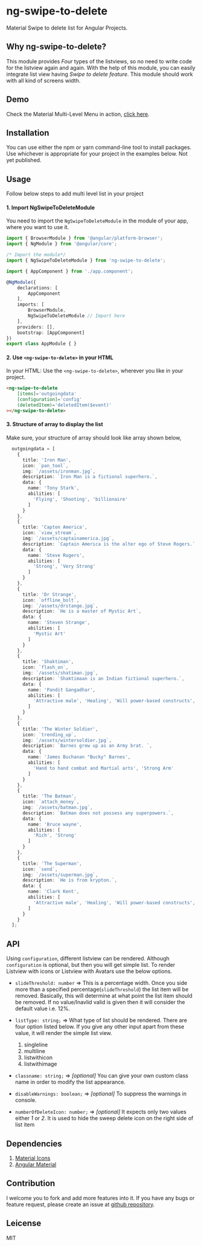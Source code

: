 # ng-swipe-to-delete

Material Swipe to delete list for Angular Projects.

## Why ng-swipe-to-delete?

This module provides *Four* types of the listviews, so no need to write code for the listview again and again. With the help of this module, you can easily integrate list view having *Swipe to delete feature*. This module should work with all kind of screens width.

## Demo

Check the Material Multi-Level Menu in action, [click here](http://plugins.codershood.info/).

## Installation
You can use either the npm or yarn command-line tool to install packages. Use whichever is appropriate for your project in the examples below.
Not yet published.
        
## Usage
Follow below steps to add multi level list in your project

#### 1. Import NgSwipeToDeleteModule

You need to import the ```NgSwipeToDeleteModule``` in the module of your app, where you want to use it.

```typescript        
import { BrowserModule } from '@angular/platform-browser';
import { NgModule } from '@angular/core';

/* Import the module*/
import { NgSwipeToDeleteModule } from 'ng-swipe-to-delete';

import { AppComponent } from './app.component';

@NgModule({
    declarations: [
        AppComponent
    ],
    imports: [
        BrowserModule,
        NgSwipeToDeleteModule // Import here
    ],
    providers: [],
    bootstrap: [AppComponent]
})
export class AppModule { }
```  

        
#### 2. Use ```<ng-swipe-to-delete>``` in your HTML

In your HTML: Use the ```<ng-swipe-to-delete>```, wherever you like in your project.

```html        
<ng-swipe-to-delete
    [items]='outgoingdata' 
    [configuration]='config'
    (deletedItem)='deletedItem($event)'
></ng-swipe-to-delete>
```
        
#### 3. Structure of array to display the list

Make sure, your structure of array should look like array shown below,     
```typescript
  outgoingdata = [
    {
      title: 'Iron Man',
      icon: `pan_tool`,
      img: `/assets/ironman.jpg`,
      description: `Iron Man is a fictional superhero.`,
      data: {
        name: 'Tony Stark',
        abilities: [
          'Flying', 'Shooting', 'billionaire'
        ]
      }
    },
    {
      title: 'Capton America',
      icon: `view_stream`,
      img: `/assets/captainamerica.jpg`,
      description: `Captain America is the alter ego of Steve Rogers.`,
      data: {
        name: 'Steve Rogers',
        abilities: [
          'Strong', 'Very Strong'
        ]
      }
    },
    {
      title: 'Dr Strange',
      icon: `offline_bolt`,
      img: `/assets/drstange.jpg`,
      description: `He is a master of Mystic Art`,
      data: {
        name: 'Steven Strange',
        abilities: [
          'Mystic Art'
        ]
      }
    },
    {
      title: 'Shaktiman',
      icon: `flash_on`,
      img: `/assets/shatiman.jpg`,
      description: `Shaktimaan is an Indian fictional superhero.`,
      data: {
        name: 'Pandit Gangadhar',
        abilities: [
          'Attractive male', 'Healing', 'Will power-based constructs', 'Flying'
        ]
      }
    },
    {
      title: 'The Winter Soldier',
      icon: `trending_up`,
      img: `/assets/wintersoldier.jpg`,
      description: `Barnes grew up as an Army brat. `,
      data: {
        name: 'James Buchanan "Bucky" Barnes',
        abilities: [
          'Hand to hand combat and Martial arts', 'Strong Arm'
        ]
      }
    },
    {
      title: 'The Batman',
      icon: `attach_money`,
      img: `/assets/batman.jpg`,
      description: `Batman does not possess any superpowers.`,
      data: {
        name: 'Bruce wayne',
        abilities: [
          'Rich', 'Strong'
        ]
      }
    },
    {
      title: 'The Superman',
      icon: `send`,
      img: `/assets/superman.jpg`,
      description: `He is from krypton.`,
      data: {
        name: 'Clark Kent',
        abilities: [
          'Attractive male', 'Healing', 'Will power-based constructs', 'Flying'
        ]
      }
    }
  ];
```
        
## API
Using ```configuration```, different listview can be rendered. Although ```configuration``` is optional, but then you will get simple list.
To render Listview with icons or Listview with Avatars use the below options.
* ```slideThreshold: number``` => This is a percentage width. Once you side more than a specified percentage(```slideThreshold```)  the list item will be removed. Basically, this will determine at what point the list item should be removed. If no value/Inavlid valid is given then it will consider the default value i.e. 12%.
* ```listType: string;``` => What type of list should be rendered. There are four option listed below. If you give any other input apart from these value, it will render the simple list view.
    1. singleline
    2. multiline
    3. listwithicon
    4. listwithimage

* ```classname: string;``` => *[optional]* You can give your own custom class name in order to modify the list appearance. 
* ```disableWarnings: boolean;``` => *[optional]* To suppress the warnings in console.
* ```numberOfDeleteIcon: number;``` => *[optional]* It expects only two values either *1* or *2*. It is used to hide the sweep delete icon on the right side of list item

        
## Dependencies
1. [Material Icons](https://material.io/tools/icons/?style=baseline)
2. [Angular Material](https://material.angular.io)

## Contribution

I welcome you to fork and add more features into it. If you have any bugs or feature request, please create an issue at [github repository](https://github.com/ShankyTiwari/ng-material-multilevel-menu/issues).

## Leicense

MIT
